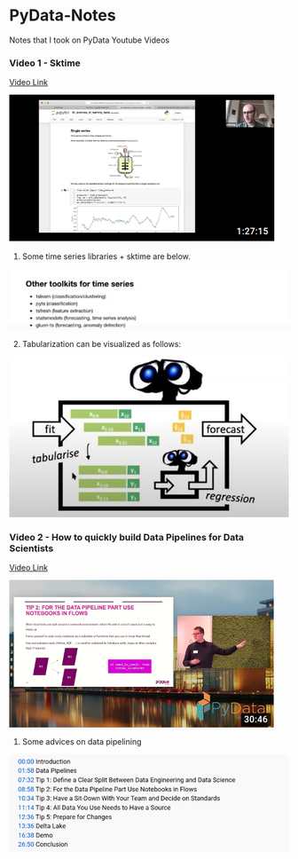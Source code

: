 # PyData-Notes
Notes that I took on PyData Youtube Videos

### Video 1 - Sktime

[Video Link](https://www.youtube.com/watch?v=Wf2naBHRo8Q&ab_channel=PyData)

![Video 1 Cover](https://github.com/MuhammedBuyukkinaci/PyData-Notes/blob/master/images/001_video_ss.png)


1) Some time series libraries + sktime are below.

![Time Series libraries](https://github.com/MuhammedBuyukkinaci/PyData-Notes/blob/master/images/001_time_series.jpeg)

2) Tabularization can be visualized as follows:

![Tabularization](https://github.com/MuhammedBuyukkinaci/PyData-Notes/blob/master/images/001_tabularization.jpeg)

### Video 2 - How to quickly build Data Pipelines for Data Scientists 


[Video Link](https://www.youtube.com/watch?v=XMnDCZhm9Go)

![Video 2 Cover](https://github.com/MuhammedBuyukkinaci/PyData-Notes/blob/master/images/002_video_ss.png)

1) Some advices on data pipelining

![Time Series libraries](https://github.com/MuhammedBuyukkinaci/PyData-Notes/blob/master/images/002_advices.png)
